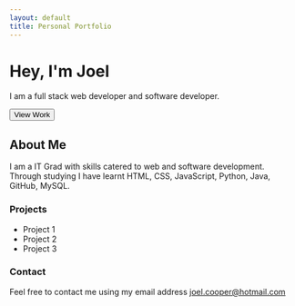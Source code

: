 ```yaml
---
layout: default
title: Personal Portfolio
---
```


# Hey, I'm Joel

I am a full stack web developer and software developer.

<button onclick="viewWork()">View Work</button>

## About Me

I am a IT Grad with skills catered to web and software development.
Through studying I have learnt HTML, CSS, JavaScript, Python, Java,
GitHub, MySQL.

### Projects

- Project 1
- Project 2
- Project 3

### Contact

Feel free to contact me using my email address
joel.cooper@hotmail.com